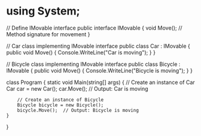 # using System;

// Define IMovable interface
public interface IMovable
{
    void Move(); // Method signature for movement
}

// Car class implementing IMovable interface
public class Car : IMovable
{
    public void Move()
    {
        Console.WriteLine("Car is moving");
    }
}

// Bicycle class implementing IMovable interface
public class Bicycle : IMovable
{
    public void Move()
    {
        Console.WriteLine("Bicycle is moving");
    }
}

class Program
{
    static void Main(string[] args)
    {
        // Create an instance of Car
        Car car = new Car();
        car.Move();  // Output: Car is moving

        // Create an instance of Bicycle
        Bicycle bicycle = new Bicycle();
        bicycle.Move();  // Output: Bicycle is moving
    }
}
